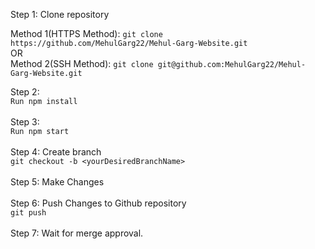 Step 1: Clone repository

Method 1(HTTPS Method): ``git clone https://github.com/MehulGarg22/Mehul-Garg-Website.git``
         <br>   OR <br>
Method 2(SSH Method): ``git clone git@github.com:MehulGarg22/Mehul-Garg-Website.git``

Step 2: <br>
``Run npm install``            
 <br>
Step 3:  <br>
``Run npm start`` <br>
 <br>
Step 4: Create branch <br>
``git checkout -b <yourDesiredBranchName>`` <br>
 <br>
Step 5: Make Changes
 <br> <br>
Step 6: Push Changes to Github repository <br>
``git push ``
 <br> <br>
Step 7: Wait for merge approval. <br>


